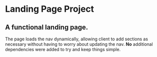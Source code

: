 # Landing Page Project

## A functional landing page.

The page loads the nav dynamically, allowing client to add sections as necessary without having to worry about updating the nav.
**No** additional dependencies were added to try and keep things simple.